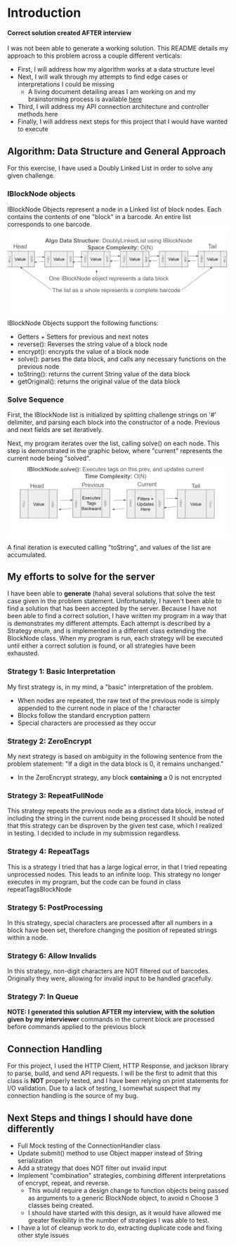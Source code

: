 # Introduction
#### Correct solution created AFTER interview

I was not been able to generate a working solution. This README details my approach to this problem across a couple different verticals:
- First, I will address how my algorithm works at a data structure level
- Next, I will walk through my attempts to find edge cases or interpretations I could be missing
  - A living document detailing areas I am working on and my brainstorming process is available [here](./ideas.md)
- Third, I will address my API connection architecture and controller methods here
- Finally, I will address next steps for this project that I would have wanted to execute


## Algorithm: Data Structure and General Approach

For this exercise, I have used a Doubly Linked List in order to solve any given challenge.

### IBlockNode objects

IBlockNode Objects represent a node in a Linked list of block nodes. Each contains the contents of one "block" in a barcode. An entire list corresponds to one barcode.
![IBlockNode linked list](./src/LinkedList.png)

IBlockNode Objects support the following functions:

- Getters + Setters for previous and next notes
- reverse(): Reverses the string value of a block node
- encrypt(): encrypts the value of a block node
- solve(): parses the data block, and calls any necessary functions on the previous node
- toString(): returns the current String value of the data block
- getOriginal(): returns the original value of the data block

### Solve Sequence

First, the IBlockNode list is initialized by splitting challenge strings on '#' delimiter, and parsing each block into the constructor of a node.
Previous and next fields are set iteratively.

Next, my program iterates over the list, calling solve() on each node. This step is demonstrated in the graphic below, where "current" represents the current node being "solved".
![IBlockNode Solve](./src/solve.png)

A final iteration is executed calling "toString", and values of the list are accumulated.

## My efforts to solve for the server

I have been able to **generate** (haha) several solutions that solve the test case given in the problem statement. Unfortunately, I haven't been able to find a solution that has been accepted by the server.
Because I have not been able to find a correct solution, I have written my program in a way that is demonstrates my different attempts. Each attempt is described by a Strategy enum, and is implemented in a different class extending the BlockNode class.
When my program is run, each strategy will be executed until either a correct solution is found, or all strategies have been exhausted.

### Strategy 1: Basic Interpretation
My first strategy is, in my mind, a "basic" interpretation of the problem. 
- When nodes are repeated, the raw text of the previous node is simply appended to the current node in place of the ! character
- Blocks follow the standard encryption pattern
- Special characters are processed as they occur

### Strategy 2: ZeroEncrypt
My next strategy is based on ambiguity in the following sentence from the problem statement: "If a digit in the data block is 0, it remains unchanged."
- In the ZeroEncrypt strategy, any block **containing** a 0 is not encrypted

### Strategy 3: RepeatFullNode
This strategy repeats the previous node as a distinct data block, instead of including the string in the current node being processed
It should be noted that this strategy can be disproven by the given test case, which I realized in testing. I decided to include in my submission regardless.

### Strategy 4: RepeatTags
This is a strategy I tried that has a large logical error, in that I tried repeating unprocessed nodes. This leads to an infinite loop.
This strategy no longer executes in my program, but the code can be found in class repeatTagsBlockNode

### Strategy 5: PostProcessing
In this strategy, special characters are processed after all numbers in a block have been set, therefore changing the position of repeated strings within a node.

### Strategy 6: Allow Invalids
In this strategy, non-digit characters are NOT filtered out of barcodes. Originally they were, allowing for invalid input to be handled gracefully.

### Strategy 7: In Queue
**NOTE: I generated this solution AFTER my interview, with the solution given by my interviewer**
commands in the current block are processed before commands applied to the previous block

## Connection Handling
For this project, I used the HTTP Client, HTTP Response, and jackson library to parse, build, and send API requests.
I will be the first to admit that this class is **NOT** properly tested, and I have been relying on print statements for I/O validation.
Due to a lack of testing, I somewhat suspect that my connection handling is the source of my bug.

## Next Steps and things I should have done differently
- Full Mock testing of the ConnectionHandler class
- Update submit() method to use Object mapper instead of String serialization
- Add a strategy that does NOT filter out invalid input
- Implement "combination" strategies, combining different interpretations of encrypt, repeat, and reverse.
  - This would require a design change to function objects being passed as arguments to a generic BlockNode object, to avoid n Choose 3 classes being created.
  - I should have started with this design, as it would have allowed me greater flexibility in the number of strategies I was able to test.
- I have a lot of cleanup work to do, extracting duplicate code and fixing other style issues